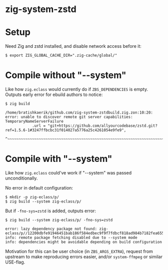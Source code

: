 <!--
SPDX-FileCopyrightText: 2024 Eric Joldasov

SPDX-License-Identifier: CC0-1.0
-->

# zig-system-zstd

# Setup

Need Zig and zstd installed, and disable network access before it:

```console
$ export ZIG_GLOBAL_CACHE_DIR=".zig-cache/global/"
```

# Compile without "--system"

Like how `zig.eclass` would currently do if `ZBS_DEPENDENCIES` is empty.
Outputs early error for ebuild authors to notice:

```console
$ zig build

/home/bratishkaerik/github.com/zig-system-zstdbuild.zig.zon:10:20: error: unable to discover remote git server capabilities: TemporaryNameServerFailure
            .url = "git+https://github.com/allyourcodebase/zstd.git?ref=1.5.6-1#3247ffbcbc31f014027a5776a25c4261054e9fe9",
                   ^~~~~~~~~~~~~~~~~~~~~~~~~~~~~~~~~~~~~~~~~~~~~~~~~~~~~~~~~~~~~~~~~~~~~~~~~~~~~~~~~~~~~~~~~~~~~~~~~~~~~~

```

# Compile with "--system"

Like how `zig.eclass` could've work if "--system" was passed unconditionally.

No error in default configuration:

```console
$ mkdir -p zig-eclass/p/
$ zig build --system zig-eclass/p/
```

But if `-fno-sys=zstd` is added, outputs error:

```console
$ zig build --system zig-eclass/p/ -fno-sys=zstd

error: lazy dependency package not found: zig-eclass/p//12200dbfe91946451bab186f584edbec9f9f7fdbcf818ad984b7182fea655b3c10e3
info: remote package fetching disabled due to --system mode
info: dependencies might be avoidable depending on build configuration
```

Motivation for this can be user choice (in `ZBS_ARGS_EXTRA`), request
from upstream to make reproducing errors easier, and/or `system-ffmpeg`
or similar USE-flag.
